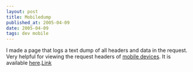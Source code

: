 ```yaml
---
layout: post
title: Mobiledump
published_at: 2005-04-09
date: 2005-04-09
tags: dev mobile
---
```


I made a page that logs a text dump of all headers and data in the request. Very helpful for viewing the request headers of [mobile devices](http://www.clubmogames.com). It is available [here](http://dietrich.ganx4.com/mobiledump/).[Link](http://dietrich.ganx4.com/mobiledump/)  